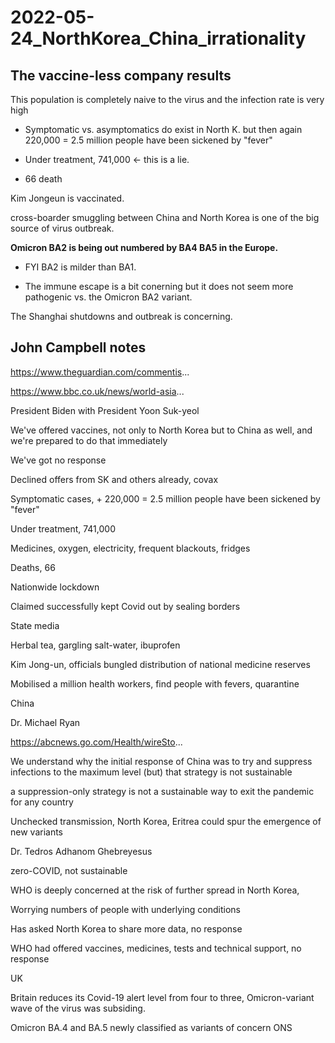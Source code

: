 # 2022-05-24_NorthKorea_China_irrationality
## The vaccine-less company results
This population is completely naive to the virus and the infection rate is very high

- Symptomatic vs. asymptomatics do exist in North K. but then again 220,000 = 2.5 million people have been sickened by "fever"

- Under treatment, 741,000 <- this is a lie.

- 66 death

Kim Jongeun is vaccinated.

cross-boarder smuggling between China and North Korea is one of the big source of virus outbreak.

**Omicron BA2 is being out numbered by BA4 BA5 in the Europe.**

- FYI BA2 is milder than BA1.

- The immune escape is a bit conerning but it does not seem more pathogenic vs. the Omicron BA2 variant.

The Shanghai shutdowns and outbreak is concerning.

## John Campbell notes

https://www.theguardian.com/commentis...

https://www.bbc.co.uk/news/world-asia...

President Biden with President Yoon Suk-yeol

We've offered vaccines, not only to North Korea but to China as well, and we're prepared to do that immediately

We've got no response

Declined offers from SK and others already, covax

Symptomatic cases, + 220,000 = 2.5 million people have been sickened by "fever"

Under treatment, 741,000

Medicines, oxygen, electricity, frequent blackouts, fridges

Deaths, 66

Nationwide lockdown

Claimed successfully kept Covid out by sealing borders

State media

Herbal tea, gargling salt-water, ibuprofen

Kim Jong-un, officials bungled distribution of national medicine reserves

Mobilised a million health workers, find people with fevers, quarantine

China

Dr. Michael Ryan

https://abcnews.go.com/Health/wireSto...

We understand why the initial response of China was to try and suppress infections to the maximum level (but) that strategy is not sustainable

a suppression-only strategy is not a sustainable way to exit the pandemic for any country

Unchecked transmission, North Korea, Eritrea could spur the emergence of new variants

Dr. Tedros Adhanom Ghebreyesus

zero-COVID, not sustainable

WHO is deeply concerned at the risk of further spread in North Korea,

Worrying numbers of people with underlying conditions

Has asked North Korea to share more data, no response

WHO had offered vaccines, medicines, tests and technical support, no response

UK

Britain reduces its Covid-19 alert level from four to three, Omicron-variant wave of the virus was subsiding.

Omicron BA.4 and BA.5 newly classified as variants of concern
ONS
